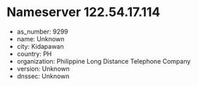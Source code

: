 # Nameserver 122.54.17.114

* as_number: 9299
* name: Unknown
* city: Kidapawan
* country: PH
* organization: Philippine Long Distance Telephone Company
* version: Unknown
* dnssec: Unknown
